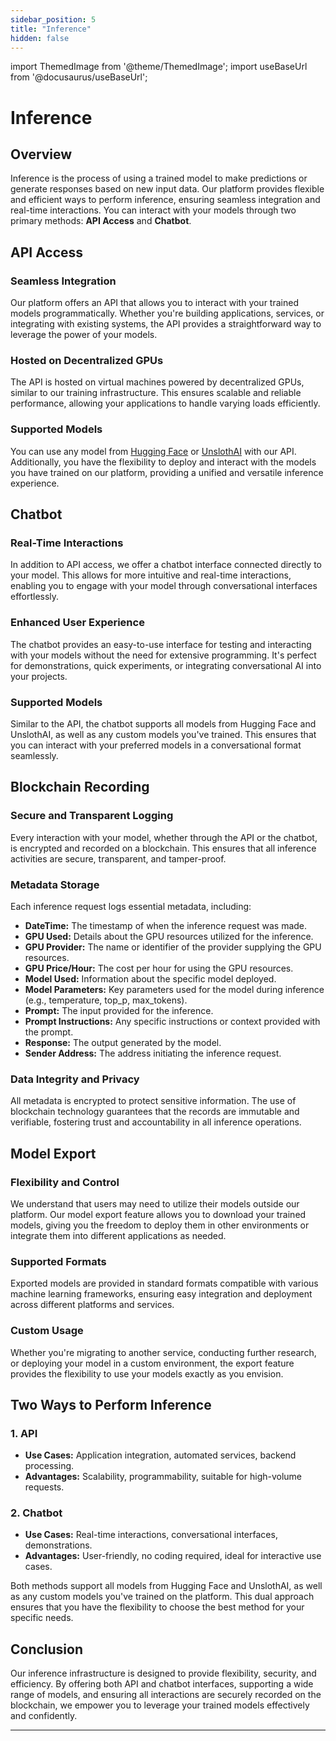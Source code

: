 ```yaml
---
sidebar_position: 5
title: "Inference"
hidden: false
---
```

import ThemedImage from '@theme/ThemedImage';
import useBaseUrl from '@docusaurus/useBaseUrl';

# Inference

<center>
<ThemedImage
    alt="Inference"
    sources={{
        light: useBaseUrl('/img/inference/3.png'),
        dark: useBaseUrl('/img/inference/4.png'),
    }}
    style={{width: 600}}
    />
</center>

## Overview

Inference is the process of using a trained model to make predictions or generate responses based on new input data. Our platform provides flexible and efficient ways to perform inference, ensuring seamless integration and real-time interactions. You can interact with your models through two primary methods: **API Access** and **Chatbot**.

## API Access

### Seamless Integration

Our platform offers an API that allows you to interact with your trained models programmatically. Whether you're building applications, services, or integrating with existing systems, the API provides a straightforward way to leverage the power of your models.

### Hosted on Decentralized GPUs

The API is hosted on virtual machines powered by decentralized GPUs, similar to our training infrastructure. This ensures scalable and reliable performance, allowing your applications to handle varying loads efficiently.

### Supported Models

You can use any model from [Hugging Face](https://huggingface.co/) or [UnslothAI](https://unsloth.ai/) with our API. Additionally, you have the flexibility to deploy and interact with the models you have trained on our platform, providing a unified and versatile inference experience.

## Chatbot

### Real-Time Interactions

In addition to API access, we offer a chatbot interface connected directly to your model. This allows for more intuitive and real-time interactions, enabling you to engage with your model through conversational interfaces effortlessly.

### Enhanced User Experience

The chatbot provides an easy-to-use interface for testing and interacting with your models without the need for extensive programming. It's perfect for demonstrations, quick experiments, or integrating conversational AI into your projects.

### Supported Models

Similar to the API, the chatbot supports all models from Hugging Face and UnslothAI, as well as any custom models you've trained. This ensures that you can interact with your preferred models in a conversational format seamlessly.

## Blockchain Recording

### Secure and Transparent Logging

Every interaction with your model, whether through the API or the chatbot, is encrypted and recorded on a blockchain. This ensures that all inference activities are secure, transparent, and tamper-proof.

### Metadata Storage

Each inference request logs essential metadata, including:
- **DateTime:** The timestamp of when the inference request was made.
- **GPU Used:** Details about the GPU resources utilized for the inference.
- **GPU Provider:** The name or identifier of the provider supplying the GPU resources.
- **GPU Price/Hour:** The cost per hour for using the GPU resources.
- **Model Used:** Information about the specific model deployed.
- **Model Parameters:** Key parameters used for the model during inference (e.g., temperature, top_p, max_tokens).
- **Prompt:** The input provided for the inference.
- **Prompt Instructions:** Any specific instructions or context provided with the prompt.
- **Response:** The output generated by the model.
- **Sender Address:** The address initiating the inference request.

### Data Integrity and Privacy

All metadata is encrypted to protect sensitive information. The use of blockchain technology guarantees that the records are immutable and verifiable, fostering trust and accountability in all inference operations.

## Model Export

### Flexibility and Control

We understand that users may need to utilize their models outside our platform. Our model export feature allows you to download your trained models, giving you the freedom to deploy them in other environments or integrate them into different applications as needed.

### Supported Formats

Exported models are provided in standard formats compatible with various machine learning frameworks, ensuring easy integration and deployment across different platforms and services.

### Custom Usage

Whether you're migrating to another service, conducting further research, or deploying your model in a custom environment, the export feature provides the flexibility to use your models exactly as you envision.

## Two Ways to Perform Inference

### 1. API

- **Use Cases:** Application integration, automated services, backend processing.
- **Advantages:** Scalability, programmability, suitable for high-volume requests.

### 2. Chatbot

- **Use Cases:** Real-time interactions, conversational interfaces, demonstrations.
- **Advantages:** User-friendly, no coding required, ideal for interactive use cases.

Both methods support all models from Hugging Face and UnslothAI, as well as any custom models you've trained on the platform. This dual approach ensures that you have the flexibility to choose the best method for your specific needs.

## Conclusion

Our inference infrastructure is designed to provide flexibility, security, and efficiency. By offering both API and chatbot interfaces, supporting a wide range of models, and ensuring all interactions are securely recorded on the blockchain, we empower you to leverage your trained models effectively and confidently.

---
